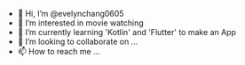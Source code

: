 - 👋 Hi, I’m @evelynchang0605
- 👀 I’m interested in movie watching
- 🌱 I’m currently learning 'Kotlin' and 'Flutter' to make an App
- 💞️ I’m looking to collaborate on ...
- 📫 How to reach me ...

<!---
evelynchang0605/evelynchang0605 is a ✨ special ✨ repository because its `README.md` (this file) appears on your GitHub profile.
You can click the Preview link to take a look at your changes.
--->
